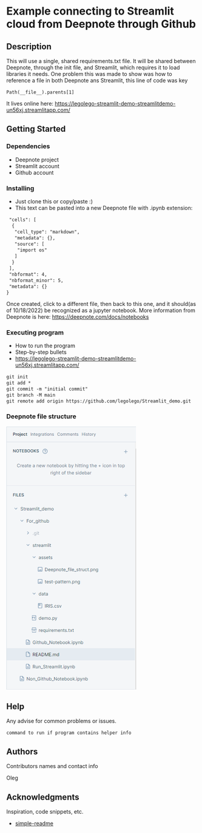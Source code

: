 # Example connecting to Streamlit cloud from Deepnote through Github


## Description

This will use a single, shared requirements.txt file. It will be shared between Deepnote, through the init file, and Streamlit, which requires it to load libraries it needs.
One problem this was made to show was how to reference a file in both Deepnote ans Streamlit, this line of code was key

```
Path(__file__).parents[1]
```

It lives online here: https://legolego-streamlit-demo-streamlitdemo-un56xj.streamlitapp.com/
## Getting Started

### Dependencies

* Deepnote project
* Streamlit account
* Github account

### Installing

* Just clone this or copy/paste :)
* This text can be pasted into a new Deepnote file with .ipynb extension:
```{
 "cells": [
  {
   "cell_type": "markdown",
   "metadata": {},
   "source": [
    "import os"
   ]
  }
 ],
 "nbformat": 4,
 "nbformat_minor": 5,
 "metadata": {}
}
```
Once created, click to a different file, then back to this one, and it should(as of 10/18/2022) be recognized as a jupyter notebook.
More information from Deepnote is here: https://deepnote.com/docs/notebooks

### Executing program

* How to run the program
* Step-by-step bullets
* https://legolego-streamlit-demo-streamlitdemo-un56xj.streamlitapp.com/
```
git init
git add *
git commit -m "initial commit"
git branch -M main
git remote add origin https://github.com/legolego/Streamlit_demo.git
```

### Deepnote file structure

![Deepnote file structure](./streamlit/assets/Deepnote_file_struct.png "Deepnote file structure")

## Help

Any advise for common problems or issues.
```
command to run if program contains helper info
```

## Authors

Contributors names and contact info

Oleg


## Acknowledgments

Inspiration, code snippets, etc.
* [simple-readme](https://gist.github.com/DomPizzie/7a5ff55ffa9081f2de27c315f5018afc)
